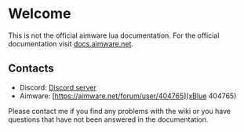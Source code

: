 # Welcome

This is not the official aimware lua documentation. For the official documentation visit [docs.aimware.net](https://docs.aimware.net).

## Contacts

* Discord: [Discord server](https://discord.gg/XCpTmK8DAw)
* Aimware: [https://aimware.net/forum/user/404765](xBlue 404765)

Please contact me if you find any problems with the wiki or you have questions that have not been answered in the documentation.